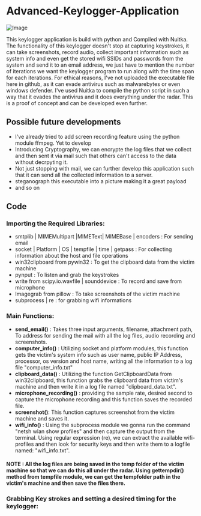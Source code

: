 # Advanced-Keylogger-Application


![Image](https://github.com/user-attachments/assets/a26ddebf-dd2c-48c9-afe5-c1267095e7bb)

This keylogger application is build with python and Compiled with Nuitka. The functionality of this keylogger doesn't stop at capturing keystrokes, it can take screenshots, record audio, collect important information such as system info and even get the stored wifi SSIDs and passwords from the system and send it to an email address, we just have to mention the number of iterations we want the keylogger program to run along with the time span for each iterations. For ethical reasons, I've not uploaded the executable file here in github, as it can evade antivirus such as malwarebytes or even windows defender. I've used Nuitka to compile the python script in such a way that it evades the antivirus and it does everything under the radar. This is a proof of concept and can be developed even further. 

## Possible future developments

- I've already tried to add screen recording feature using the python module ffmpeg. Yet to develop
- Introducing Cryptography, we can encrypte the log files that we collect and then sent it via mail such that others can't access to the data without decrpyting it.
- Not just stopping with mail, we can further develop this application such that it can send all the collected information to a server.
- steganograph this executable into a picture making it a great payload
- and so on

## Code 

### Importing the Required Libraries: 
- smtplib | MIMEMultipart |MIMEText| MIMEBase | encoders : For sending email
- socket | Platform | OS | tempfile | time | getpass : For collecting information about the host and file operations
- win32clipboard from pywin32 : To get the clipboard data from the victim machine
- pynput : To listen and grab the keystrokes
- write from scipy.io.wavfile | sounddevice : To record and save from microphone
- Imagegrab from pillow : To take screenshots of the victim machine
- subprocess | re : for grabbing wifi informations

### Main Functions:
- **send_email()** : Takes three input arguments, filename, attachment path, To address for sending the mail with all the log files, audio recording and screenshots.
- **computer_info()** : Utilizing socket and platform modules, this function gets the victim's system info such as user name, public IP Address, processor, os version and host name, writing all the information to a log file "computer_info.txt"
- **clipboard_data()** : Utilizing the function GetClipboardData from win32clipboard, this function grabs the clipboard data from victim's machine and then write it in a log file named "clipboard_data.txt".
- **microphone_recording()** : providing the sample rate, desired second to capture the microphone recording and this function saves the recorded file.
- **screenshot()**: This function captures screenshot from the victim machine and saves it.
- **wifi_info()** : Using the subprocess module we gonna run the command "netsh wlan show profiles" and then capture the output from the terminal. Using regular expression (re), we can extract the available wifi-profiles and then look for security keys and then write them to a logfile named: "wifi_info.txt".
#### NOTE : All the log files are being saved in the temp folder of the victim machine so that we can do this all under the radar. Using gettempdir() method from tempfile module, we can get the tempfolder path in the victim's machine and then save the files there.

### Grabbing Key strokes and setting a desired timing for the keylogger:



